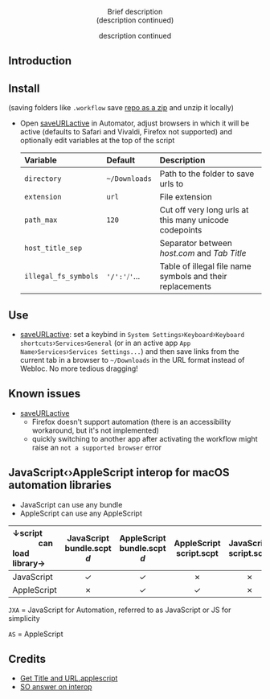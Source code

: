 <p align="center">
Brief description
<br>
(description continued)
</p>

<p align="center">  
description continued
</p>


## Introduction

## Install
  (saving folders like `.workflow` save [repo as a zip](https://github.com/eugenesvk/macOS.ext_automation/archive/refs/heads/main.zip) and unzip it locally)
  - Open [saveURLactive](./saveURLactive.workflow) in Automator, adjust browsers in which it will be active (defaults to Safari and Vivaldi, Firefox not supported) and optionally edit variables at the top of the script

    |Variable            	|Default      	| Description                                              	|
    |:-                  	|:-           	|:-                                                        	|
    |`directory`         	|`~/Downloads`	| Path to the folder to save urls to                       	|
    |`extension`         	|`url`        	| File extension                                           	|
    |`path_max`          	|`120`        	| Cut off very long urls at this many unicode codepoints   	|
    |`host_title_sep`    	|` `          	| Separator between _host.com_ and _Tab Title_             	|
    |`illegal_fs_symbols`	|`'/':'⧸'`... 	| Table of illegal file name symbols and their replacements	|

## Use
  - [saveURLactive](./saveURLactive.workflow): set a keybind in `System Settings`›`Keyboard`›`Keyboard shortcuts`›`Services`›`General` (or in an active app `App Name`›`Services`›`Services Settings...`) and then save links from the current tab in a browser to `~/Downloads` in the URL format instead of Webloc. No more tedious dragging!

## Known issues
  - [saveURLactive](./saveURLactive.workflow)
    - Firefox doesn't support automation (there is an accessibility workaround, but it's not implemented)
    - quickly switching to another app after activating the workflow might raise an `not a supported browser` error

## JavaScript‹›AppleScript interop for macOS automation libraries
  - JavaScript can use any bundle
  - AppleScript can use any AppleScript

  |↓script</br>            can load library→	|JavaScript</br>bundle.scpt _d_	|AppleScript</br>bundle.scpt _d_	|AppleScript</br>script.scpt	|JavaScript</br>script.scpt	|
  |:-                                       	|:-:                           	|:-:                            	|:-:                        	|:-:                       	|
  |JavaScript                               	|         ✓                    	|         ✓                     	|         ✗                 	|         ✗                	|
  |AppleScript                              	|         ✗                    	|         ✓                     	|         ✓                 	|         ✗                	|

`JXA` = JavaScript for Automation, referred to as JavaScript or JS for simplicity

`AS` = AppleScript

## Credits
  - [Get Title and URL.applescript](https://gist.github.com/vitorgalvao/5392178)
  - [SO answer on interop](https://stackoverflow.com/a/69897108/20361194)
